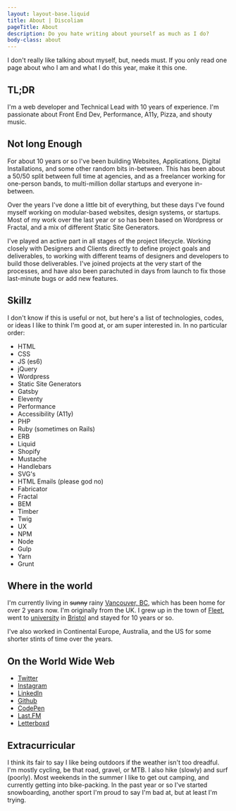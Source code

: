 ```yaml
---
layout: layout-base.liquid
title: About | Discoliam
pageTitle: About
description: Do you hate writing about yourself as much as I do?
body-class: about
---
```


I don't really like talking about myself, but, needs must. If you only read one page about who I am and what I do this year, make it this one.

## TL;DR

I'm a web developer and Technical Lead with 10 years of experience. I'm passionate about Front End Dev, Performance, A11y, Pizza, and shouty music.

## Not long Enough
For about 10 years or so I've been building Websites, Applications, Digital Installations, and some other random bits in-between. This has been about a 50/50 split between full time at agencies, and as a freelancer working for one-person bands, to multi-million dollar startups and everyone in-between.

Over the years I've done a little bit of everything, but these days I've found myself working on modular-based websites, design systems, or startups. Most of my work over the last year or so has been based on Wordpress or Fractal, and a mix of different Static Site Generators.

I've played an active part in all stages of the project lifecycle. Working closely with Designers and Clients directly to define project goals and deliverables, to working with different teams of designers and developers to build those deliverables. I've joined projects at the very start of the processes, and have also been parachuted in days from launch to fix those last-minute bugs or add new features.


## Skillz
I don't know if this is useful or not, but here's a list of technologies, codes, or ideas I like to think I'm good at, or am super interested in. In no particular order:

- HTML
- CSS
- JS (es6)
- jQuery
- Wordpress
- Static Site Generators
- Gatsby
- Eleventy
- Performance
- Accessibility (A11y)
- PHP
- Ruby (sometimes on Rails)
- ERB
- Liquid
- Shopify
- Mustache
- Handlebars
- SVG's
- HTML Emails (please god no)
- Fabricator
- Fractal
- BEM
- Timber
- Twig
- UX
- NPM
- Node
- Gulp
- Yarn
- Grunt

## Where in the world
I'm currently living in <del>sunny</del> rainy [Vancouver, BC](https://en.wikipedia.org/wiki/Vancouver), which has been home for over 2 years now. I'm originally from the UK. I grew up in the town of [Fleet](https://en.wikipedia.org/wiki/Fleet,_Hampshire), went to [university](https://www.uwe.ac.uk/) in [Bristol](https://en.wikipedia.org/wiki/Bristol) and stayed for 10 years or so.

I've also worked in Continental Europe, Australia, and the US for some shorter stints of time over the years.

## On the World Wide Web

- [Twitter](https://twitter.com/discoliam/)
- [Instagram](https://www.instagram.com/discoliam/)
- [LinkedIn](https://www.linkedin.com/in/liamrichardson/)
- [Github](https://github.com/discoliam/)
- [CodePen](https://codepen.io/discoliam/)
- [Last.FM](https://www.last.fm/user/discoliam)
- [Letterboxd](https://letterboxd.com/discoliam/)

## Extracurricular
I think its fair to say I like being outdoors if the weather isn't too dreadful. I'm mostly cycling, be that road, gravel, or MTB. I also hike (slowly) and surf (poorly). Most weekends in the summer I like to get out camping, and currently getting into bike-packing. In the past year or so I've started snowboarding, another sport I'm proud to say I'm bad at, but at least I'm trying.